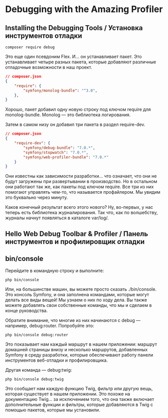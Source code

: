 # Debugging with the Amazing Profiler

## Installing the Debugging Tools / Установка инструментов отладки

```
composer require debug
```

Это еще один псевдоним Flex. И... он устанавливает пакет. Это устанавливает четыре разных пакета, которые добавляют различные отладочные возможности в наш проект.

```json
// composer.json
{
    "require": {
        "symfony/monolog-bundle": "^3.0",
    },
}
```

Хорошо, пакет добавил одну новую строку под ключом require для monolog-bundle. Monolog — это библиотека логирования.

Затем в самом низу он добавил три пакета в раздел require-dev.

```json
// composer.json
{
    "require-dev": {
        "symfony/debug-bundle": "7.0.*",
        "symfony/stopwatch": "7.0.*",
        "symfony/web-profiler-bundle": "7.0.*"
    }
}
```

Они известны как зависимости разработки... что означает, что они не будут загружены при развертывании в производство. Но в остальном они работают так же, как пакеты под ключом require. Все три из них помогают управлять чем-то, что называется профайлером. Мы увидим это буквально через минуту.

Каков конечный результат всего этого нового? Ну, во-первых, у нас теперь есть библиотека журналирования. Так что, как по волшебству, журналы начнут появляться в каталоге var/log/.

## Hello Web Debug Toolbar & Profiler / Панель инструментов и профилировщик отладки

## bin/console

Перейдите в командную строку и выполните:

```
php bin/console
```

Или, на большинстве машин, вы можете просто сказать ./bin/console. Это консоль Symfony, и она заполнена командами, которые могут делать все виды вещей! Мы узнаем о них по ходу дела. Вы также можете добавлять свои собственные команды, что мы и сделаем в конце руководства.

Обратите внимание, что многие из них начинаются с debug — например, debug:router. Попробуйте это:

```
php bin/console debug:router
```

Это показывает нам каждый маршрут в нашем приложении: маршрут домашней страницы внизу и несколько маршрутов, добавленных Symfony в среду разработки, которые обеспечивают работу панели инструментов веб-отладки и профилировщика.

Другая команда — debug:twig:

```
php bin/console debug:twig
```

Это сообщает нам каждую функцию Twig, фильтр или другую вещь, которая существует в нашем приложении. Это похоже на документацию Twig... за исключением того, что она также включает дополнительные функции и фильтры, которые добавляются в Twig с помощью пакетов, которые мы установили.